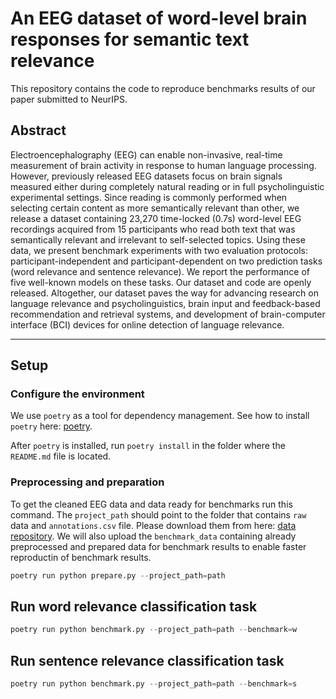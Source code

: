 
# An EEG dataset of word-level brain responses for semantic text relevance

This repository contains the code to reproduce benchmarks results of our paper submitted to NeurIPS. 

## Abstract
Electroencephalography (EEG) can enable non-invasive, real-time measurement of brain activity in response to human language processing. However, previously released EEG datasets focus on brain signals measured either during completely natural reading or in full psycholinguistic experimental settings. Since reading is commonly performed when selecting certain content as more semantically relevant than other, we release a dataset containing 23,270 time-locked (0.7s) word-level EEG recordings acquired from 15 participants who read both text that was semantically relevant and irrelevant to self-selected topics. Using these data, we present benchmark experiments with two evaluation protocols: participant-independent and participant-dependent on two prediction tasks (word relevance and sentence relevance). We report the performance of five well-known models on these tasks. Our dataset and code are openly released. Altogether, our dataset paves the way for advancing research on language relevance and psycholinguistics, brain input and feedback-based recommendation and retrieval systems, and development of brain-computer interface (BCI) devices for online detection of language relevance. 

---
## Setup

### Configure the environment
We use ``poetry`` as a tool for dependency management.
See how to install ``poetry`` here: [poetry][3].

After ``poetry`` is installed, run ``poetry install`` in the folder where the ``README.md`` file is located.


### Preprocessing and preparation
To get the cleaned EEG data and data ready for benchmarks run this command.
The ``project_path`` should point to the folder that contains ``raw`` data and ``annotations.csv`` file. 
Please download them from here: [data repository][1]. We will also upload the ``benchmark_data`` containing already preprocessed and prepared data for benchmark results to enable faster reproductin of benchmark results.

```py
poetry run python prepare.py --project_path=path 
```
## Run word relevance classification task

```py
poetry run python benchmark.py --project_path=path --benchmark=w
```

## Run sentence relevance classification task

```py
poetry run python benchmark.py --project_path=path --benchmark=s
```

  [1]: https://doi.org/10.17605/OSF.IO/P4ZUE
  [2]: https://huggingface.co/datasets/VadymV/EEG-semantic-text-relevance
  [3]: https://python-poetry.org/docs/#installation
